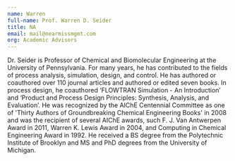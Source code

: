 ```yaml
---
name: Warren
full-name: Prof. Warren D. Seider
title: NA
email: mail@nearmissmgmt.com
org: Academic Advisors
---
```

  
Dr. Seider is Professor of Chemical and Biomolecular Engineering at the University of Pennsylvania. For many years, he has contributed to the fields of process analysis, simulation, design, and control. He has authored or coauthored over 110 journal articles and authored or edited seven books. In process design, he coauthored ‘FLOWTRAN Simulation - An Introduction’ and ‘Product and Process Design Principles: Synthesis, Analysis, and Evaluation’. He was recognized by the AIChE Centennial Committee as one of 'Thirty Authors of Groundbreaking Chemical Engineering Books' in 2008 and was the recipient of several AIChE awards, such F. J. Van Antwerpen Award in 2011, Warren K. Lewis Award in 2004, and Computing in Chemical Engineering Award in 1992.  He received a BS degree from the Polytechnic Institute of Brooklyn and MS and PhD degrees from the University of Michigan.
